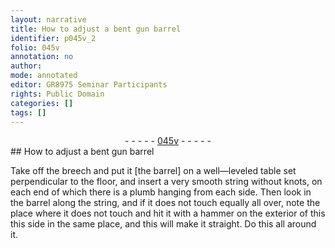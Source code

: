 ```yaml
---
layout: narrative
title: How to adjust a bent gun barrel
identifier: p045v_2
folio: 045v
annotation: no
author:
mode: annotated
editor: GR8975 Seminar Participants
rights: Public Domain
categories: []
tags: []
---
```


 <div class="folio" align="center">- - - - - <a href="http://gallica.bnf.fr/ark:/12148/btv1b10500001g/f96.image" target="_blank">045v</a> - - - - - </div>  
## How to adjust a bent gun barrel

 
Take off the <span class="tool">breech</span> and put it [the barrel] on a well—leveled <span class="tool">table</span> set perpendicular to the floor, and insert a very smooth <span class="tool">string</span> without knots, on each end of which there is a plumb hanging from each side. Then look in the barrel along the string, and if it does not touch equally all over, note the place where it does not touch and hit it with a <span class="tool">hammer</span> on the exterior of this this side in the same place, and this will make it straight. Do this all around it.
 